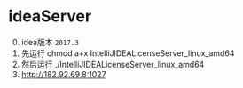 



# ideaServer  

<!-- 
*** https://www.cnblogs.com/xiang--liu/p/13883523.html
https://www.cnblogs.com/jie-fang/p/10214170.html

https://blog.csdn.net/sanmi8276/article/details/108522676

https://www.jianshu.com/p/46ac89620c0a

-->
0. idea版本 `2017.3`
1. 先运行 chmod a+x IntelliJIDEALicenseServer_linux_amd64  
2. 然后运行 ./IntelliJIDEALicenseServer_linux_amd64  
3. http://182.92.69.8:1027  
